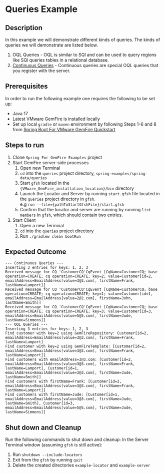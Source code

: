# Queries Example

## Description
In this example we will demonstrate different kinds of queries. The kinds of queries we will demonstrate are listed below.
1. OQL Queries - OQL is similar to SQl and can be used to query regions like SQl queries tables in a relational database.
2. [Continuous Queries](https://docs.vmware.com/en/VMware-GemFire/10.0/gf/developing-continuous_querying-chapter_overview.html) - Continuous queries are special OQL queries that you register with the server. 

## Prerequisites
In order to run the following example one requires the following to be set up:
* Java 17
* Latest VMware GemFire is installed locally
* Set up local `gradle` or `maven` environment by following Steps 1-6 and 8 from [Spring Boot For VMware GemFire Quickstart](https://docs.vmware.com/en/Spring-Boot-for-VMware-GemFire/index.html#spring-boot-for-vmware-gemfire-quick-start-0)

## Steps to run
1. Clone `Spring For GemFire Examples` project
2. Start GemFire server-side processes
    1. Open new Terminal
    2. `cd` into the `queries` project directory, `spring-examples/spring-data/queries`
    3. Start `gfsh` located in the `{VMware_GemFire_installation_location}/bin` directory
    4. Launch the Locator and Server by running `start.gfsh` file located in the `queries` project directory in `gfsh`. <br> e.g `run --file={pathToStartGfshFile}/start.gfsh`
    5. Confirm that the locator and server are running by running `list members` in `gfsh`, which should contain two entries.
3. Start Client
    1. Open a new Terminal
    2. `cd` into the `queries` project directory
    3. Run `./gradlew clean bootRun`


## Expected Outcome
```
--- Continuous Queries ---
Inserting 3 entries for keys: 1, 2, 3
Received message for CQ 'CustomerCQ'CqEvent [CqName=CustomerCQ; base operation=CREATE; cq operation=CREATE; key=2; value=Customer[id=2, emailAddress=EmailAddress[value=3@3.com], firstName=Frank, lastName=Lamport]]
Received message for CQ 'CustomerCQ'CqEvent [CqName=CustomerCQ; base operation=CREATE; cq operation=CREATE; key=1; value=Customer[id=1, emailAddress=EmailAddress[value=2@2.com], firstName=John, lastName=Smith]]
Received message for CQ 'CustomerCQ'CqEvent [CqName=CustomerCQ; base operation=CREATE; cq operation=CREATE; key=3; value=Customer[id=3, emailAddress=EmailAddress[value=5@5.com], firstName=Jude, lastName=Simmons]]
--- OQL Queries ---
Inserting 3 entries for keys: 1, 2, 3
Find customer with key=2 using GemFireRepository: Customer[id=2, emailAddress=EmailAddress[value=3@3.com], firstName=Frank, lastName=Lamport]
Find customer with key=2 using GemFireTemplate: [Customer[id=2, emailAddress=EmailAddress[value=3@3.com], firstName=Frank, lastName=Lamport]]
Find customers with emailAddress=3@3.com: [Customer[id=2, emailAddress=EmailAddress[value=3@3.com], firstName=Frank, lastName=Lamport], Customer[id=1, emailAddress=EmailAddress[value=3@3.com], firstName=Jude, lastName=Smith]]
Find customers with firstName=Frank: [Customer[id=2, emailAddress=EmailAddress[value=3@3.com], firstName=Frank, lastName=Lamport]]
Find customers with firstName=Jude: [Customer[id=1, emailAddress=EmailAddress[value=3@3.com], firstName=Jude, lastName=Smith], Customer[id=3, emailAddress=EmailAddress[value=5@5.com], firstName=Jude, lastName=Simmons]]
```


## Shut down and Cleanup
Run the following commands to shut down and cleanup:
   In the Server Terminal window (assuming `gfsh` is still active):
   1. Run `shutdown --include-locators`
   2. Exit from the `gfsh` by running `quit`
   3. Delete the created directories `example-locator` and `example-server`